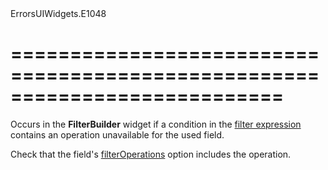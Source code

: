 <!--id-->ErrorsUIWidgets.E1048<!--/id-->
===========================================================================
===========================================================================

<!--shortDescription-->
Occurs in the **FilterBuilder** widget if a condition in the [filter expression](/Documentation/ApiReference/UI_Widgets/dxFilterBuilder/Configuration/#value) contains an operation unavailable for the used field.
<!--/shortDescription-->

<!--fullDescription-->
Check that the field's [filterOperations](/Documentation/ApiReference/UI_Widgets/dxFilterBuilder/Field/#filterOperations) option includes the operation.
<!--/fullDescription-->